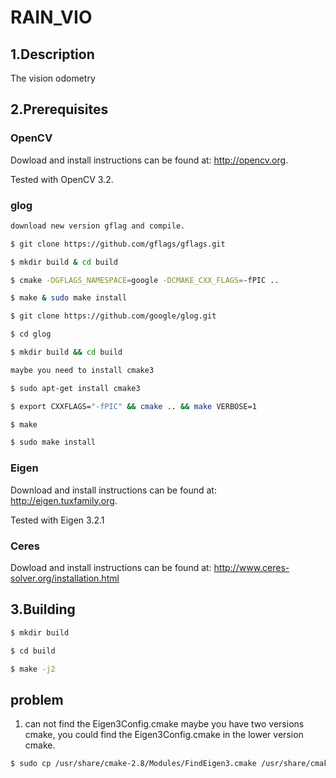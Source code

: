 # RAIN_VIO

## 1.Description
The vision odometry

## 2.Prerequisites

### OpenCV
Dowload and install instructions can be found at: http://opencv.org.

Tested with OpenCV 3.2.

### glog
```sh
download new version gflag and compile.

$ git clone https://github.com/gflags/gflags.git

$ mkdir build & cd build

$ cmake -DGFLAGS_NAMESPACE=google -DCMAKE_CXX_FLAGS=-fPIC ..

$ make & sudo make install

$ git clone https://github.com/google/glog.git

$ cd glog

$ mkdir build && cd build

maybe you need to install cmake3

$ sudo apt-get install cmake3

$ export CXXFLAGS="-fPIC" && cmake .. && make VERBOSE=1

$ make

$ sudo make install
```
### Eigen
 Download and install instructions can be found at: http://eigen.tuxfamily.org.

 Tested with Eigen 3.2.1

### Ceres
Dowload and install instructions can be found at: http://www.ceres-solver.org/installation.html

## 3.Building
```sh
$ mkdir build

$ cd build

$ make -j2
```

## problem

1. can not find the Eigen3Config.cmake
maybe you have two versions cmake, you could find the Eigen3Config.cmake in the lower version cmake.

```sh
$ sudo cp /usr/share/cmake-2.8/Modules/FindEigen3.cmake /usr/share/cmake-3.2/Modules/
```